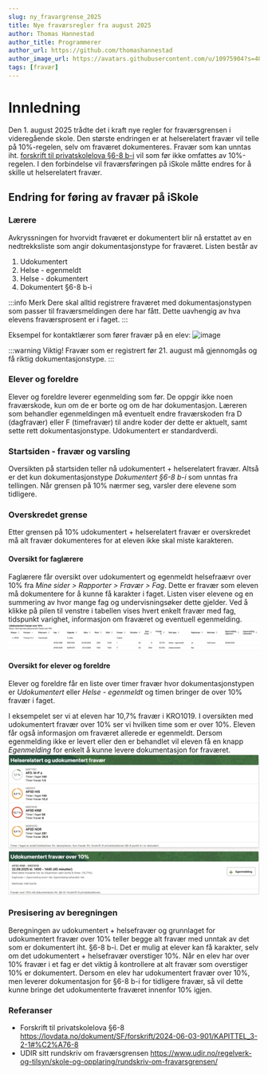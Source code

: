 ```yaml
---
slug: ny_fravargrense_2025
title: Nye fraværsregler fra august 2025
author: Thomas Hannestad
author_title: Programmerer
author_url: https://github.com/thomashannestad
author_image_url: https://avatars.githubusercontent.com/u/10975904?s=400&u=3da50813df75e4f3afb48e241aba5457756c51a7&v=4
tags: [fravær]
---
```



# Innledning
Den 1. august 2025 trådte det i kraft nye regler for fraværsgrensen i videregående skole. Den største endringen er at helserelatert fravær vil telle på 10%-regelen, selv om fraværet dokumenteres. Fravær som kan unntas iht. [forskrift til privatskolelova §6-8 b-i](https://lovdata.no/dokument/SF/forskrift/2024-06-03-901/KAPITTEL_3-2-1#%C2%A76-8) vil som før ikke omfattes av 10%-regelen. I den forbindelse vil fraværsføringen på iSkole måtte endres for å skille ut helserelatert fravær.


## Endring for føring av fravær på iSkole

### Lærere
Avkryssningen for hvorvidt fraværet er dokumentert blir nå erstattet av en nedtrekksliste som angir dokumentasjonstype for fraværet. Listen består av
1. Udokumentert
1. Helse - egenmeldt
1. Helse - dokumentert
1. Dokumentert §6-8 b-i

:::info Merk
Dere skal alltid registrere fraværet med dokumentasjonstypen som passer til fraværsmeldingen dere har fått. Dette uavhengig av hva elevens fraværsprosent er i faget. 
:::

Eksempel for kontaktlærer som fører fravær på en elev:
![image](/img/Helsefravær.png)

:::warning Viktig!
Fravær som er registrert før 21. august må gjennomgås og få riktig dokumentasjonstype.
:::

### Elever og foreldre
Elever og foreldre leverer egenmelding som før. De oppgir ikke noen fraværskode, kun om de er borte og om de har dokumentasjon. Læreren som behandler egenmeldingen må eventuelt endre fraværskoden fra D (dagfravær) eller F (timefravær) til andre koder der dette er aktuelt, samt sette rett dokumentasjonstype. Udokumentert er standardverdi. 


### Startsiden - fravær og varsling
Oversikten på startsiden teller nå udokumentert + helserelatert fravær. Altså er det kun dokumentasjonstype _Dokumentert §6-8 b-i_ som unntas fra tellingen. Når grensen på 10% nærmer seg, varsler dere elevene som tidligere.

### Overskredet grense
Etter grensen på 10% udokumentert + helserelatert fravær er overskredet må alt fravær dokumenteres for at eleven ikke skal miste karakteren.

#### Oversikt for faglærere
Faglærere får oversikt over udokumentert og egenmeldt helsefraævr over 10% fra _Mine sider > Rapporter > Fravær > Fag_. Dette er fravær som eleven må dokumentere for å kunne få karakter i faget. Listen viser elevene og en summering av hvor mange fag og undervisningsøker dette gjelder. Ved å klikke på pilen til venstre i tabellen vises hvert enkelt fravær med fag, tidspunkt varighet, informasjon om fraværet og eventuell egenmelding.
![image](/img/blog_udok_over10.png)

#### Oversikt for elever og foreldre
Elever og foreldre får en liste over timer fravær hvor dokumentasjonstypen er _Udokumentert_ eller _Helse - egenmeldt_ og timen bringer de over 10% fravær i faget.

I eksempelet ser vi at eleven har 10,7% fravær i KRO1019. I oversikten med udokumentert fravær over 10% ser vi hvilken time som er over 10%. Eleven får også informasjon om fraværet allerede er egenmeldt. Dersom egenmelding ikke er levert eller den er behandlet vil eleven få en knapp _Egenmelding_ for enkelt å kunne levere dokumentasjon for fraværet.
![image](/img/blog_elevfravaer.png)

### Presisering av beregningen
Beregningen av udokumentert + helsefravær og grunnlaget for udokumentert fravær over 10% teller begge alt fravær med unntak av det som er dokumentert iht. §6-8 b-i. Det er mulig at elever kan få karakter, selv om det udokumentert + helsefravær overstiger 10%. Når en elev har over 10% fravær i et fag er det viktig å kontrollere at alt fravær som overstiger 10% er dokumentert. Dersom en elev har udokumentert fravær over 10%, men leverer dokumentasjon for §6-8 b-i for tidligere fravær, så vil dette kunne bringe det udokumenterte fraværet innenfor 10% igjen.

### Referanser
- Forskrift til privatskolelova §6-8 https://lovdata.no/dokument/SF/forskrift/2024-06-03-901/KAPITTEL_3-2-1#%C2%A76-8
- UDIR sitt rundskriv om fraværsgrensen https://www.udir.no/regelverk-og-tilsyn/skole-og-opplaring/rundskriv-om-fravarsgrensen/